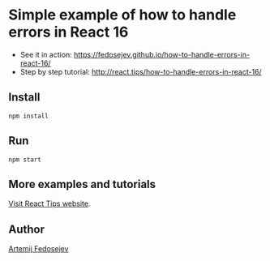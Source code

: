# Simple example of how to handle errors in React 16

- See it in action: https://fedosejev.github.io/how-to-handle-errors-in-react-16/
- Step by step tutorial: http://react.tips/how-to-handle-errors-in-react-16/

## Install

`npm install`

## Run

`npm start`

## More examples and tutorials

[Visit React Tips website](http://react.tips).

## Author

[Artemij Fedosejev](http://artemij.com)
